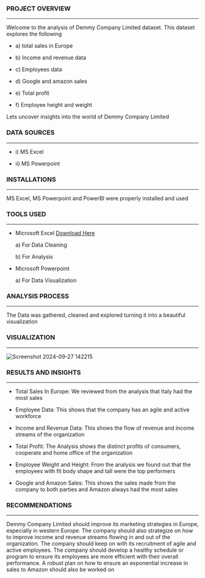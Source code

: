 ### PROJECT OVERVIEW
---
Welcome to the analysis of Demmy Company Limited dataset. This dataset explores the following

- a) total sales in Europe

- b) Income and revenue data

- c) Employees data

- d) Google and amazon sales

- e) Total profit

- f) Employee height and weight
  
Lets uncover insights into the world of Demmy Company Limited

### DATA SOURCES
---
- i) MS Excel

- ii) MS Powerpoint

### INSTALLATIONS
---
MS Excel, MS Powerpoint and PowerBI were properly installed and used 

### TOOLS USED
---
- Microsoft Excel [Download Here](https://www.microsoft.com)

  a) For Data Cleaning
  
  b) For Analysis

- Microsoft Powerpoint

  a) For Data Visualization

### ANALYSIS PROCESS
---
The Data was gathered, cleaned and explored turning it into a beautiful visualization

### VISUALIZATION
---
![Screenshot 2024-09-27 142215](https://github.com/user-attachments/assets/3c7d71cd-413f-4c28-91ce-3374a7c245e2)

### RESULTS AND INSIGHTS
---
 - Total Sales In Europe: We reviewed from the analysis that Italy had the most sales

 - Employee Data: This shows that the company has an agile and active workforce

 - Income and Revenue Data: This shows the flow of revenue and income streams of the organization

 - Total Profit: The Analysis shows the distinct profits of consumers, cooperate and home office of the organization

 - Employee Weight and Height: From the analysis we found out that the employees with fit body shape and tall were the top performers

 - Google and Amazon Sales: This shows the sales made from the company to both parties and Amazon always had the most sales

### RECOMMENDATIONS
---
Demmy Company Limited should improve its marketing strategies in Europe, especially in western Europe.
The company should also strategize on how to improve income and revenue streams flowing in and out of the organization.
The company should keep on with its recruitment of agile and active employees.
The company should develop a healthy schedule or program to ensure its employees are more efficient with their overall performance.
A robust plan on how to ensure an exponential increase in sales to Amazon should also be worked on



 

 







